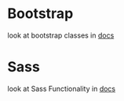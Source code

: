 # Bootstrap 
look at bootstrap classes in [docs](https://getbootstrap.com/docs/5.2/getting-started/introduction/)
# Sass 
look at Sass Functionality in [docs](https://sass-lang.com/)